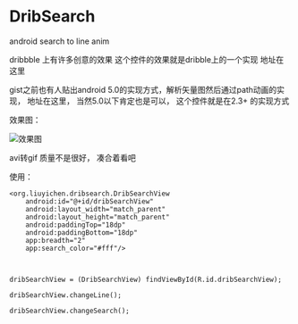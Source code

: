 # DribSearch
android search to line anim

dribbble 上有许多创意的效果 这个控件的效果就是dribble上的一个实现 地址在这里

gist之前也有人贴出android 5.0的实现方式，解析矢量图然后通过path动画的实现， 地址在这里，
当然5.0以下肯定也是可以， 这个控件就是在2.3+ 的实现方式


效果图：

![效果图][1]

avi转gif 质量不是很好， 凑合着看吧

使用：

```
<org.liuyichen.dribsearch.DribSearchView
    android:id="@+id/dribSearchView"
    android:layout_width="match_parent"
    android:layout_height="match_parent"
    android:paddingTop="18dp"
    android:paddingBottom="18dp"
    app:breadth="2"
    app:search_color="#fff"/>
    
    
    
dribSearchView = (DribSearchView) findViewById(R.id.dribSearchView);

dribSearchView.changeLine();

dribSearchView.changeSearch();
```

[1]: https://raw.githubusercontent.com/liuchenx/DribSearch/master/art/demo.gif

